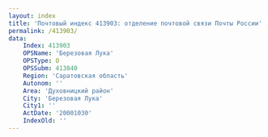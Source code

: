 ```yaml
---
layout: index
title: 'Почтовый индекс 413903: отделение почтовой связи Почты России'
permalink: /413903/
data:
    Index: 413903
    OPSName: 'Березовая Лука'
    OPSType: О
    OPSSubm: 413840
    Region: 'Саратовская область'
    Autonom: ''
    Area: 'Духовницкий район'
    City: 'Березовая Лука'
    City1: ''
    ActDate: '20001030'
    IndexOld: ''
---
```


